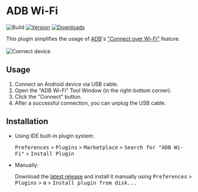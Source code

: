 # ADB Wi-Fi

![Build](https://github.com/y-polek/ADB-Wi-Fi/workflows/Build/badge.svg)
[![Version](https://img.shields.io/jetbrains/plugin/v/14969.svg)](https://plugins.jetbrains.com/plugin/14969)
[![Downloads](https://img.shields.io/jetbrains/plugin/d/14969.svg)](https://plugins.jetbrains.com/plugin/14969)

<!-- Plugin description -->
This plugin simplifies the usage of [ADB](https://developer.android.com/studio/command-line/adb )'s ["Connect over Wi-Fi"](https://developer.android.com/studio/command-line/adb#wireless) feature.  
\
![Connect device](https://raw.githubusercontent.com/y-polek/ADB-Wi-Fi/main/docs/connect.gif)  
<!-- Plugin description end -->

## Usage
1. Connect an Android device via USB cable.
2. Open the "ADB Wi-Fi" Tool Window (in the right-bottom corner).
3. Click the "Connect" button.
4. After a successful connection, you can unplug the USB cable.

## Installation

- Using IDE built-in plugin system:
  
  <kbd>Preferences</kbd> > <kbd>Plugins</kbd> > <kbd>Marketplace</kbd> > <kbd>Search for "ADB Wi-Fi"</kbd> >
  <kbd>Install Plugin</kbd>
  
- Manually:

  Download the [latest release](https://github.com/y-polek/ADB-Wi-Fi/releases/latest) and install it manually using
  <kbd>Preferences</kbd> > <kbd>Plugins</kbd> > <kbd>⚙️</kbd> > <kbd>Install plugin from disk...</kbd>
